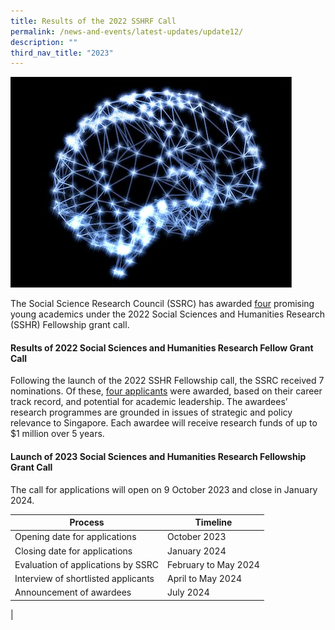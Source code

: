 ```yaml
---
title: Results of the 2022 SSHRF Call
permalink: /news-and-events/latest-updates/update12/
description: ""
third_nav_title: "2023"
---
```

![](/images/updates4.jpg)

The Social Science Research Council (SSRC) has awarded [four](https://www.ssrc.edu.sg/grant-recipients/2022/sshrf2022/) promising young academics under the 2022 Social Sciences and Humanities Research (SSHR) Fellowship grant call.

#### **Results of 2022 Social Sciences and Humanities Research Fellow Grant Call**
Following the launch of the 2022 SSHR Fellowship call, the SSRC received 7 nominations. Of these, [four applicants](https://www.ssrc.edu.sg/grant-recipients/2022/sshrf2022/) were awarded, based on their career track record, and potential for academic leadership. The awardees’ research programmes are grounded in issues of strategic and policy relevance to Singapore. Each awardee will receive research funds of up to $1 million over 5 years.

#### **Launch of 2023 Social Sciences and Humanities Research Fellowship Grant Call**
The call for applications will open on 9 October 2023 and close in January 2024.

|  Process |   Timeline  |
|---|---|
|  Opening date for applications |   October 2023 |
|  Closing date for applications |   January 2024 |
|  Evaluation of applications by SSRC |   February to May 2024  |
|  Interview of shortlisted applicants |   April to May 2024 |
|  Announcement of awardees |   July 2024 |
|